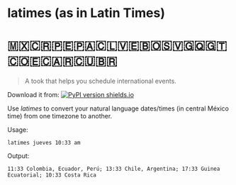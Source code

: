 #  latimes (as in Latin Times) 
# 🇲🇽🇨🇷🇵🇪🇵🇦🇨🇱🇻🇪🇧🇴🇸🇻🇬🇶🇬🇹🇨🇴🇪🇨🇦🇷🇨🇺🇧🇷

 > A took that helps you schedule international events. 

Download it from:
 [![PyPI version shields.io](https://img.shields.io/pypi/v/latimes.svg)](https://pypi.python.org/pypi/latimes/)

Use *latimes* to convert your natural language dates/times (in central México time) from one timezone to another.

Usage:

```shell
latimes jueves 10:33 am
```

Output:

```text
11:33 Colombia, Ecuador, Perú; 13:33 Chile, Argentina; 17:33 Guinea Ecuatorial; 10:33 Costa Rica
```
